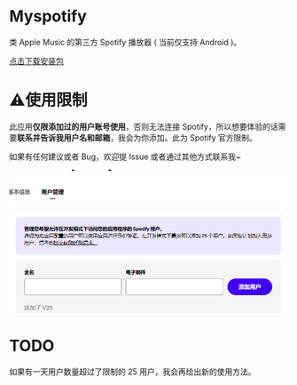 # Myspotify

类 Apple Music 的第三方 Spotify 播放器 ( 当前仅支持 Android )。

[点击下载安装包](https://github.com/niki914/Myspotify/releases/download/1.0.0-alpha1/app-release.apk)

# ⚠️使用限制

此应用**仅限添加过的用户账号使用**，否则无法连接 Spotify，所以想要体验的话需要**联系并告诉我用户名和邮箱**，我会为你添加。此为 Spotify 官方限制。

如果有任何建议或者 Bug，欢迎提 Issue 或者通过其他方式联系我~

![screenshot](https://github.com/niki914/Myspotify/blob/main/images/image1.png)

# TODO

如果有一天用户数量超过了限制的 25 用户，我会再给出新的使用方法。
